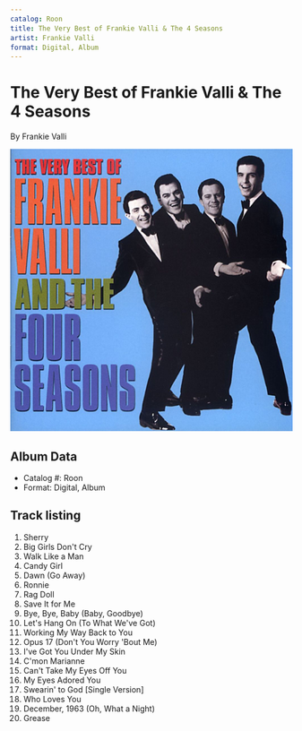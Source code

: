 ```yaml
---
catalog: Roon
title: The Very Best of Frankie Valli & The 4 Seasons
artist: Frankie Valli
format: Digital, Album
---
```


# The Very Best of Frankie Valli & The 4 Seasons

By Frankie Valli

![](../../assets/albumcovers/Frankie_Valli-The_Very_Best_of_Frankie_Valli_and_The_4_Seasons.png)

## Album Data

- Catalog #: Roon
- Format: Digital, Album


## Track listing


1. Sherry
2. Big Girls Don't Cry
3. Walk Like a Man
4. Candy Girl
5. Dawn (Go Away)
6. Ronnie
7. Rag Doll
8. Save It for Me
9. Bye, Bye, Baby (Baby, Goodbye)
10. Let's Hang On (To What We've Got)
11. Working My Way Back to You
12. Opus 17 (Don't You Worry 'Bout Me)
13. I've Got You Under My Skin
14. C'mon Marianne
15. Can't Take My Eyes Off You
16. My Eyes Adored You
17. Swearin' to God [Single Version]
18. Who Loves You
19. December, 1963 (Oh, What a Night)
20. Grease

